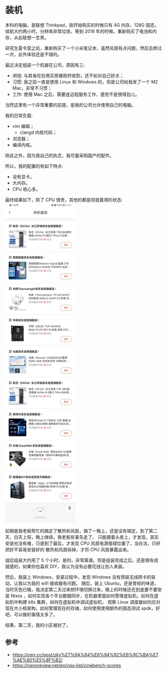 # 装机

本科的电脑，是联想 Thinkpad，刚开始购买的时候只有 4G 内存，128G 固态，续航大约两小时，分辨率非常垃圾，等到 2018 年的时候，重新购买了电池和内存，从此联想一生黑。

研究生夏令营之后，重新购买了一个小米笔记本，虽然风扇有点问题，然后去修过一次，此外体验还是不错的。

最近决定组装一个机器在公司，原因有三:
- 闲钱: 与其省吃俭用买房被政府收割，还不如对自己好点；
- 习惯: 我之前一直是使用 Linux 和 Windows 的，但是公司给我发了一个 M2 Mac，非常不习惯；
- 工作: 使用 Mac 之后，需要连远程服务工作，感觉不是很得劲儿。

当然这里有一个非常重要的前提，是我的公司允许使用自己的电脑。

我的日常负载:
- vim 编辑；
  - clangd 内核代码；
- 浏览器；
- 编译内核。

除此之外，因为我自己的执念，我尽量采购国产的配件。

所以，我的配置的有如下特点:
- 没有显卡。
- 大内存。
- CPU 核心多。

最终结果如下，除了 CPU 很贵，其他的都是将就着用的状态:
![](./m.jpeg)

前期是我老板帮忙的搞定了散热和风扇，搞了一晚上，还是没有搞定，到了第二天，白天上班，晚上继续，我老板有事先走了，
只能硬着头皮上，才发现，其实安装也没有难，只是到了最后，才发现 CPU 风扇电源插错位置了，没办法，只好把好不容易安装好的
散热和风扇拆掉，才将 CPU 风扇暴露出来。

组后组装大约用了 5 个小时，是的，非常离谱。但是组装完成之后，还是很有成就感的，如果你也喜欢 DIY，我认为没有必要花钱让别人来装。

然后，我装上 Windows，安装过程中，发现 Windows 没有预装无线网卡的驱动，让我以为我的 wifi 接收器有问题。
随后，装上 Ubuntu，还是曾经的味道，当时天色已晚，我决定第二天过来把环境切换过来，晚上的时候还在到底要不要安装
Nixos ，如何实现各个平台数据同步，在机器里面如何管理虚拟机，如何在虚拟机中构建 k8s 集群，如何在虚拟机中调试虚拟机，
观察 Linux 调度器如何应对现在大小核架构，如何管理现在的存储，如何使用使用额外的固态测试 spdk，好吧，可以做的事情太多了。

结果，第二天，我的小区被封了。

## 参考
- https://cerr.cc/post/zkv%E7%9A%84%E6%94%92%E6%9C%BA%E7%AE%80%E5%8F%B2/
- https://nanoreview.net/en/cpu-list/cinebench-scores
